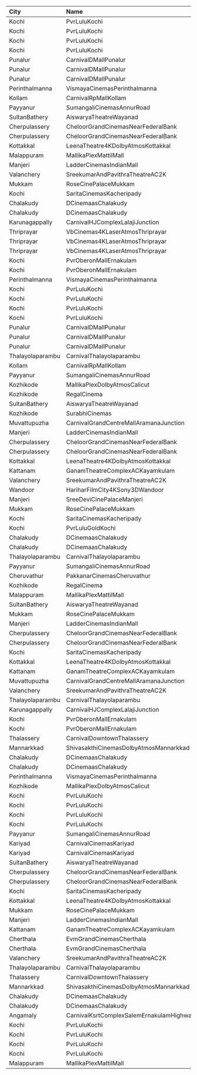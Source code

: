 | City             | Name                                     |  Time | Type             | Price | Capacity | Booked |
| :--------------- | :--------------------------------------- | ----: | :--------------- | ----: | -------: | -----: |
| Kochi            | PvrLuluKochi                             | 09:30 | Classic          |  110₹ |       39 |     20 |
| Kochi            | PvrLuluKochi                             | 09:30 | ClassicPlus      |  140₹ |       91 |     62 |
| Kochi            | PvrLuluKochi                             | 09:30 | Prime            |  160₹ |       64 |     55 |
| Kochi            | PvrLuluKochi                             | 09:30 | Recliner         |  290₹ |        9 |      4 |
| Punalur          | CarnivalDMallPunalur                     | 10:00 | Silver           |  130₹ |       77 |      0 |
| Punalur          | CarnivalDMallPunalur                     | 10:00 | Gold             |  160₹ |        6 |      0 |
| Punalur          | CarnivalDMallPunalur                     | 10:00 | Platinum         |  200₹ |        5 |      0 |
| Perinthalmanna   | VismayaCinemasPerinthalmanna             | 10:00 | Platinum         |  100₹ |      111 |     61 |
| Kollam           | CarnivalRpMallKollam                     | 10:15 | PremiumOffline   |  100₹ |       96 |     68 |
| Payyanur         | SumangaliCinemasAnnurRoad                | 10:30 | PlatinumCircle   |  110₹ |      161 |     84 |
| SultanBathery    | AiswaryaTheatreWayanad                   | 11:00 | Balcony          |  110₹ |      254 |    118 |
| Cherpulassery    | CheloorGrandCinemasNearFederalBank       | 11:00 | Diamond          |  140₹ |       20 |     12 |
| Cherpulassery    | CheloorGrandCinemasNearFederalBank       | 11:00 | GoldCircle       |  125₹ |      162 |     81 |
| Kottakkal        | LeenaTheatre4KDolbyAtmosKottakkal        | 11:00 | Executive        |  130₹ |      309 |    154 |
| Malappuram       | MallikaPlexMattilMall                    | 11:00 | Executive        |  140₹ |       54 |     30 |
| Manjeri          | LadderCinemasIndianMall                  | 11:30 | Executive        |  150₹ |      114 |     60 |
| Valanchery       | SreekumarAndPavithraTheatreAC2K          | 11:30 | FirstClass       |  110₹ |      161 |     80 |
| Mukkam           | RoseCinePalaceMukkam                     | 11:45 | Executive        |  112₹ |      350 |    192 |
| Kochi            | SaritaCinemasKacheripady                 | 12:00 | BlueCircle       |  150₹ |      227 |    218 |
| Chalakudy        | DCinemaasChalakudy                       | 12:00 | Platinum         |  270₹ |        5 |      2 |
| Chalakudy        | DCinemaasChalakudy                       | 12:00 | Gold             |  129₹ |      238 |    129 |
| Karunagappally   | CarnivalHJComplexLalajiJunction          | 12:30 | ClassicOffline   |  100₹ |      194 |    156 |
| Thriprayar       | VbCinemas4KLaserAtmosThriprayar          | 12:30 | Recliner         |  300₹ |        8 |      4 |
| Thriprayar       | VbCinemas4KLaserAtmosThriprayar          | 12:30 | Royal            |  100₹ |      132 |     66 |
| Thriprayar       | VbCinemas4KLaserAtmosThriprayar          | 12:30 | Club             |  100₹ |       39 |     19 |
| Kochi            | PvrOberonMallErnakulam                   | 12:50 | Classic          |  120₹ |       54 |     45 |
| Kochi            | PvrOberonMallErnakulam                   | 12:50 | ClassicPlus      |  150₹ |      104 |    104 |
| Perinthalmanna   | VismayaCinemasPerinthalmanna             | 12:55 | Platinum         |  100₹ |      151 |    138 |
| Kochi            | PvrLuluKochi                             | 12:55 | Classic          |  140₹ |       39 |     39 |
| Kochi            | PvrLuluKochi                             | 12:55 | ClassicPlus      |  160₹ |       91 |     91 |
| Kochi            | PvrLuluKochi                             | 12:55 | Prime            |  190₹ |       64 |     64 |
| Kochi            | PvrLuluKochi                             | 12:55 | Recliner         |  350₹ |        9 |      9 |
| Punalur          | CarnivalDMallPunalur                     | 13:00 | Silver           |  130₹ |       77 |      8 |
| Punalur          | CarnivalDMallPunalur                     | 13:00 | Gold             |  160₹ |        6 |      1 |
| Punalur          | CarnivalDMallPunalur                     | 13:00 | Platinum         |  200₹ |        5 |      0 |
| Thalayolaparambu | CarnivalThalayolaparambu                 | 13:00 | Gold             |  110₹ |      144 |     90 |
| Kollam           | CarnivalRpMallKollam                     | 13:20 | PremiumOffline   |  150₹ |       96 |     96 |
| Payyanur         | SumangaliCinemasAnnurRoad                | 13:30 | PlatinumCircle   |  110₹ |      161 |     80 |
| Kozhikode        | MallikaPlexDolbyAtmosCalicut             | 13:30 | Executive        |  140₹ |      163 |     90 |
| Kozhikode        | RegalCinema                              | 13:30 | FirstClassSc1    |  200₹ |       47 |     13 |
| SultanBathery    | AiswaryaTheatreWayanad                   | 14:00 | Balcony          |  110₹ |      254 |    118 |
| Kozhikode        | SurabhiCinemas                           | 14:00 | RedRuby          |  180₹ |       50 |     18 |
| Muvattupuzha     | CarnivalGrandCentreMallAramanaJunction   | 14:15 | ExecutiveOffline |  130₹ |       96 |     88 |
| Manjeri          | LadderCinemasIndianMall                  | 14:30 | Executive        |  150₹ |      114 |     54 |
| Cherpulassery    | CheloorGrandCinemasNearFederalBank       | 14:30 | Diamond          |  140₹ |       20 |     10 |
| Cherpulassery    | CheloorGrandCinemasNearFederalBank       | 14:30 | GoldCircle       |  125₹ |      162 |     82 |
| Kottakkal        | LeenaTheatre4KDolbyAtmosKottakkal        | 14:30 | Executive        |  130₹ |      309 |    156 |
| Kattanam         | GanamTheatreComplexACKayamkulam          | 14:30 | FirstClass       |  140₹ |      202 |    202 |
| Valanchery       | SreekumarAndPavithraTheatreAC2K          | 14:30 | FirstClass       |  110₹ |      161 |     80 |
| Wandoor          | HariharFilmCity4KSony3DWandoor           | 14:30 | Executive        |  130₹ |      140 |      0 |
| Manjeri          | SreeDeviCinePalaceManjeri                | 14:30 | Screen2          |  150₹ |      148 |     82 |
| Mukkam           | RoseCinePalaceMukkam                     | 14:45 | Executive        |  112₹ |      350 |    185 |
| Kochi            | SaritaCinemasKacheripady                 | 15:00 | BlueCircle       |  150₹ |      227 |    218 |
| Kochi            | PvrLuluGoldKochi                         | 15:00 | Gold             |  400₹ |       56 |     29 |
| Chalakudy        | DCinemaasChalakudy                       | 15:15 | Platinum         |  270₹ |        5 |      2 |
| Chalakudy        | DCinemaasChalakudy                       | 15:15 | Gold             |  129₹ |      238 |    129 |
| Thalayolaparambu | CarnivalThalayolaparambu                 | 15:30 | Gold             |  110₹ |      204 |    104 |
| Payyanur         | SumangaliCinemasAnnurRoad                | 16:30 | PlatinumCircle   |  110₹ |      161 |     80 |
| Cheruvathur      | PakkanarCinemasCheruvathur               | 16:30 | Executive        |  100₹ |      322 |    161 |
| Kozhikode        | RegalCinema                              | 16:30 | FirstClassSc1    |  200₹ |       47 |     14 |
| Malappuram       | MallikaPlexMattilMall                    | 16:30 | Executive        |  140₹ |       54 |     26 |
| SultanBathery    | AiswaryaTheatreWayanad                   | 17:30 | Balcony          |  110₹ |      254 |    114 |
| Mukkam           | RoseCinePalaceMukkam                     | 17:45 | Executive        |  112₹ |      350 |    185 |
| Manjeri          | LadderCinemasIndianMall                  | 18:00 | Executive        |  150₹ |      114 |     54 |
| Cherpulassery    | CheloorGrandCinemasNearFederalBank       | 18:00 | Diamond          |  140₹ |       20 |     10 |
| Cherpulassery    | CheloorGrandCinemasNearFederalBank       | 18:00 | GoldCircle       |  125₹ |      162 |     81 |
| Kochi            | SaritaCinemasKacheripady                 | 18:00 | BlueCircle       |  150₹ |      227 |    218 |
| Kottakkal        | LeenaTheatre4KDolbyAtmosKottakkal        | 18:00 | Executive        |  130₹ |      309 |    154 |
| Kattanam         | GanamTheatreComplexACKayamkulam          | 18:15 | FirstClass       |  140₹ |      202 |    146 |
| Muvattupuzha     | CarnivalGrandCentreMallAramanaJunction   | 18:15 | ExecutiveOffline |  150₹ |       96 |     48 |
| Valanchery       | SreekumarAndPavithraTheatreAC2K          | 18:30 | FirstClass       |  110₹ |      161 |     80 |
| Thalayolaparambu | CarnivalThalayolaparambu                 | 18:45 | Gold             |  110₹ |      204 |    117 |
| Karunagappally   | CarnivalHJComplexLalajiJunction          | 19:00 | ClassicOffline   |  110₹ |      194 |    107 |
| Kochi            | PvrOberonMallErnakulam                   | 19:00 | Classic          |  140₹ |       36 |     21 |
| Kochi            | PvrOberonMallErnakulam                   | 19:00 | ClassicPlus      |  170₹ |      141 |     93 |
| Thalassery       | CarnivalDowntownThalassery               | 19:00 | ExecutiveOffline |  160₹ |      131 |     90 |
| Mannarkkad       | ShivasakthiCinemasDolbyAtmosMannarkkad   | 19:00 | Executive        |  110₹ |      256 |    132 |
| Chalakudy        | DCinemaasChalakudy                       | 19:00 | Platinum         |  270₹ |        5 |      2 |
| Chalakudy        | DCinemaasChalakudy                       | 19:00 | Gold             |  129₹ |      238 |    133 |
| Perinthalmanna   | VismayaCinemasPerinthalmanna             | 19:00 | Platinum         |  100₹ |      151 |    150 |
| Kozhikode        | MallikaPlexDolbyAtmosCalicut             | 19:00 | Executive        |  140₹ |      163 |    123 |
| Kochi            | PvrLuluKochi                             | 19:05 | Classic          |  140₹ |       39 |     35 |
| Kochi            | PvrLuluKochi                             | 19:05 | ClassicPlus      |  160₹ |       91 |     91 |
| Kochi            | PvrLuluKochi                             | 19:05 | Prime            |  190₹ |       64 |     63 |
| Kochi            | PvrLuluKochi                             | 19:05 | Recliner         |  350₹ |        9 |      8 |
| Payyanur         | SumangaliCinemasAnnurRoad                | 19:30 | PlatinumCircle   |  110₹ |      161 |     99 |
| Kariyad          | CarnivalCinemasKariyad                   | 19:45 | ExecutiveOffline |  140₹ |       96 |     67 |
| Kariyad          | CarnivalCinemasKariyad                   | 19:45 | GoldLounge       |  270₹ |       32 |     24 |
| SultanBathery    | AiswaryaTheatreWayanad                   | 20:30 | Balcony          |  110₹ |      254 |    254 |
| Cherpulassery    | CheloorGrandCinemasNearFederalBank       | 21:00 | Diamond          |  140₹ |       20 |     10 |
| Cherpulassery    | CheloorGrandCinemasNearFederalBank       | 21:00 | GoldCircle       |  125₹ |      162 |     81 |
| Kochi            | SaritaCinemasKacheripady                 | 21:00 | BlueCircle       |  150₹ |      227 |    218 |
| Kottakkal        | LeenaTheatre4KDolbyAtmosKottakkal        | 21:00 | Executive        |  130₹ |      309 |    154 |
| Mukkam           | RoseCinePalaceMukkam                     | 21:00 | Executive        |  112₹ |      350 |    187 |
| Manjeri          | LadderCinemasIndianMall                  | 21:15 | Executive        |  150₹ |      114 |     65 |
| Kattanam         | GanamTheatreComplexACKayamkulam          | 21:15 | FirstClass       |  140₹ |      202 |    146 |
| Cherthala        | EvmGrandCinemasCherthala                 | 21:30 | Platinum         |  160₹ |       18 |     18 |
| Cherthala        | EvmGrandCinemasCherthala                 | 21:30 | Gold             |  130₹ |      185 |    124 |
| Valanchery       | SreekumarAndPavithraTheatreAC2K          | 21:30 | FirstClass       |  110₹ |      161 |     80 |
| Thalayolaparambu | CarnivalThalayolaparambu                 | 21:45 | Gold             |  110₹ |      204 |    119 |
| Thalassery       | CarnivalDowntownThalassery               | 22:00 | ExecutiveOffline |  160₹ |      131 |     86 |
| Mannarkkad       | ShivasakthiCinemasDolbyAtmosMannarkkad   | 22:00 | Executive        |  110₹ |      256 |    134 |
| Chalakudy        | DCinemaasChalakudy                       | 22:15 | Platinum         |  270₹ |        5 |      2 |
| Chalakudy        | DCinemaasChalakudy                       | 22:15 | Gold             |  129₹ |      238 |    140 |
| Angamaly         | CarnivalKsrtComplexSalemErnakulamHighway | 22:30 | GoldOffline      |  150₹ |      202 |    130 |
| Kochi            | PvrLuluKochi                             | 22:30 | Classic          |  140₹ |       39 |     39 |
| Kochi            | PvrLuluKochi                             | 22:30 | ClassicPlus      |  160₹ |       91 |     91 |
| Kochi            | PvrLuluKochi                             | 22:30 | Prime            |  190₹ |       64 |     64 |
| Kochi            | PvrLuluKochi                             | 22:30 | Recliner         |  350₹ |        9 |      9 |
| Malappuram       | MallikaPlexMattilMall                    | 22:30 | Executive        |  140₹ |       54 |     54 |